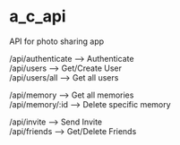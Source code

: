 # a_c_api
API for photo sharing app

/api/authenticate --> Authenticate <br/>
/api/users --> Get/Create User <br/>
/api/users/all --> Get all users<br/>

/api/memory --> Get all memories<br/>
/api/memory/:id --> Delete specific memory<br/>

/api/invite --> Send Invite<br/>
/api/friends --> Get/Delete Friends<br/>
